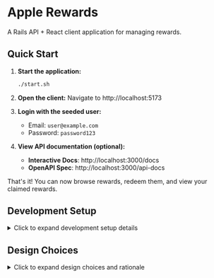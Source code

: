 # Apple Rewards

A Rails API + React client application for managing rewards.

## Quick Start

1. **Start the application:**
   ```bash
   ./start.sh
   ```

2. **Open the client:**
   Navigate to http://localhost:5173

3. **Login with the seeded user:**
   - Email: `user@example.com`
   - Password: `password123`

4. **View API documentation (optional):**
   - **Interactive Docs**: http://localhost:3000/docs
   - **OpenAPI Spec**: http://localhost:3000/api-docs

That's it! You can now browse rewards, redeem them, and view your claimed rewards.

## Development Setup

<details>
<summary>Click to expand development setup details</summary>

### Prerequisites
- Ruby 3.4.3
- Rails 8.0.2
- Node.js (for React client)
- React 18+
- SQLite3

### Manual Setup

1. **Install dependencies:**
   ```bash
   # Install root-level dependencies (includes Foreman)
   bundle install
   
   # Install Rails dependencies
   cd apple_api && bundle install
   
   # Install Node.js dependencies
   cd apple_client && npm install
   ```

2. **Setup database:**
   ```bash
   cd apple_api && bundle exec rails db:create db:migrate db:seed
   ```

3. **Start services:**
   ```bash
   # Start both services with Foreman
   bundle exec foreman start
   
   # Or start individually
   cd apple_api && bundle exec rails server -p 3000
   cd apple_client && npm run dev
   ```

### Services

- **Rails API**: http://localhost:3000
- **React Client**: http://localhost:5173
- **API Documentation**: http://localhost:3000/docs

### Development Commands

```bash
# Start both services with Foreman
./start.sh

   # Start only Rails API
   cd apple_api && bundle exec rails server -p 3000
   
   # Start only React client
   cd apple_client && npm run dev
   
   # Run Rails tests
   cd apple_api && bundle exec rspec
   
   # Run React tests
   cd apple_client && npm test
   
   # Build React for production
   cd apple_client && npm run build
```

### Project Structure

```
apple/
├── apple_api/          # Rails API
├── apple_client/       # React client
├── Gemfile            # Root-level dependencies (Foreman)
├── .ruby-version      # Ruby version specification
├── Procfile           # Foreman process definitions
├── start.sh           # Development startup script
└── README.md          # This file
```

</details>

## Design Choices

<details>
<summary>Click to expand design choices and rationale</summary>

### Rails API-Only Architecture

**Why API-only mode?**
- **Separation of concerns**: Clear boundary between backend logic and frontend presentation
- **Scalability**: Frontend and backend can scale independently
- **Technology flexibility**: Frontend can be React, Vue, mobile apps, or any HTTP client
- **Performance**: No server-side rendering overhead for a SPA
- **Development speed**: Rails generators and conventions accelerate backend development

### Authentication Strategy

**Why Rails authentication generator?**
- **Rapid development**: `rails generate authentication` provides a solid foundation
- **API-first**: Designed for API-only mode with JWT token authentication
- **Security**: Built-in password hashing, session management, and security best practices
- **Database storage**: JWT tokens stored in database for session management
- **Customization**: Easy to extend and modify for specific requirements

### API Design

**Why namespace API controllers and serializers?**
- **Versioning**: `/api/v1/` allows for future API versions without breaking changes
- **Organization**: Clear separation between API and potential web controllers
- **Documentation**: Self-documenting URL structure
- **Testing**: Easier to test API endpoints in isolation
- **Serialization**: Dedicated serializers ensure consistent JSON responses

### Frontend Architecture

**Why TanStack Query (React Query)?**
- **Server state management**: Handles caching, background updates, and synchronization
- **Developer experience**: Automatic loading states, error handling, and optimistic updates
- **Performance**: Intelligent caching reduces unnecessary API calls
- **Real-time feel**: Background refetching keeps data fresh
- **TypeScript support**: Excellent TypeScript integration for type safety

**Why React Router?**
- **SPA routing**: Client-side routing for smooth user experience
- **Nested routes**: Clean organization of route structure
- **Type safety**: Good TypeScript support
- **Active development**: Well-maintained with modern React patterns

### Component Architecture

**Why feature-based folder structure?**
- **Cohesion**: Related components are grouped together
- **Scalability**: Easy to add new features without cluttering
- **Maintainability**: Clear ownership and responsibility
- **Testing**: Easier to test related components together
- **Imports**: Clean import paths with index files

**Why separate pages from components?**
- **Data fetching**: Pages handle API calls and state management
- **Reusability**: Components focus on presentation and can be reused
- **Testing**: Easier to test business logic vs. presentation logic
- **Performance**: Components can be optimized independently

### Testing Strategy

**Why Vitest for frontend testing?**
- **Speed**: Vite-based testing is significantly faster than Jest
- **Modern**: Built for modern JavaScript/TypeScript
- **React Testing Library**: Excellent integration for component testing
- **Watch mode**: Fast feedback loop during development

**Why RSpec for backend testing?**
- **Rails integration**: Native Rails testing framework
- **Readable**: Expressive syntax for test descriptions
- **Fixtures**: Easy to set up test data
- **Coverage**: Comprehensive testing tools and helpers

### Database Design

**Why nanoid for identifiers?**
- **Security**: Non-sequential IDs prevent enumeration attacks
- **Performance**: Fast generation and indexing
- **URL-friendly**: Safe for URLs and API endpoints, easy to type on mobile
- **Collision resistance**: Extremely low probability of duplicates

</details> 